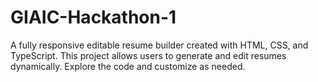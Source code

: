 # GIAIC-Hackathon-1
A fully responsive editable resume builder created with HTML, CSS, and TypeScript. This project allows users to generate and edit resumes dynamically. Explore the code and customize as needed.
